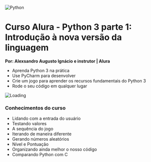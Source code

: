 ![Python](https://github.com/alexaugusto23/python_alura/blob/master/img/gifpython.gif)

# Curso Alura - Python 3 parte 1: Introdução à nova versão da linguagem
__Por: Alexsandro Augusto Ignácio e instrutor | Alura__

* Aprenda Python 3 na prática
* Use PyCharm para desenvolver
* Crie um jogo para aprender os recursos fundamentais do Python 3
* Rode o seu código em qualquer lugar

![Loading](https://github.com/alexaugusto23/python_alura/blob/master/img/loading.gif)


### __Conhecimentos do curso__

* Lidando com a entrada do usuário
* Testando valores
* A sequência do jogo
* Iterando de maneira diferente
* Gerando números aleatórios
* Nível e Pontuação
* Organizando ainda melhor o nosso código
* Comparando Python com C